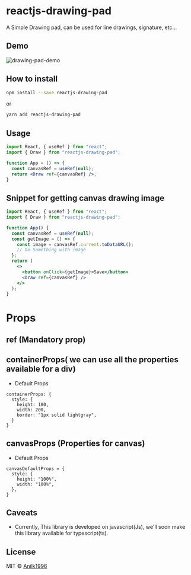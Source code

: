 # reactjs-drawing-pad

A Simple Drawing pad, can be used for line drawings, signature, etc...

## Demo
![drawing-pad-demo](https://github.com/Anilk1996/drawing-pad/assets/33311628/dd322741-3aa2-42f8-ba80-adedcd9976b5)



## How to install

```bash
npm install --save reactjs-drawing-pad
```
or
```bash
yarn add reactjs-drawing-pad
```


## Usage

```jsx
import React, { useRef } from "react";
import { Draw } from "reactjs-drawing-pad";

function App = () => {
  const canvasRef = useRef(null);
  return <Draw ref={canvasRef} />;
}
```

## Snippet for getting canvas drawing image

```jsx
import React, { useRef } from "react";
import { Draw } from "reactjs-drawing-pad";

function App() {
  const canvasRef = useRef(null);
  const getImage = () => {
    const image = canvasRef.current.toDataURL();
    // Do Something with image
  };
  return (
    <>
      <button onClick={getImage}>Save</button>
      <Draw ref={canvasRef} />
    </>
  );
}

```

# Props

## ref (Mandatory prop)

## containerProps( we can use all the properties available for a div)
  - Default Props 
``` 
containerProps: {
  style: {
    height: 100,
    width: 200,
    border: "1px solid lightgray",
  }
}
```
## canvasProps (Properties for canvas)
  - Default Props
```
canvasDefaultProps = {
  style: {
    height: "100%",
    width: "100%",
  },
}
```


## Caveats
- Currently, This library is developed on javascript(Js), we'll soon make this library available for typescript(ts).

## License

MIT © [Anilk1996](https://github.com/Anilk1996)